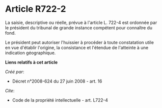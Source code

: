 # Article R722-2

La saisie, descriptive ou réelle, prévue à l'article L. 722-4 est ordonnée par le président du tribunal de grande instance
compétent pour connaître du fond. 

Le président peut autoriser l'huissier à procéder à toute constatation utile en vue d'établir l'origine, la consistance et
l'étendue de l'atteinte à une indication géographique.

**Liens relatifs à cet article**

_Créé par_:

  - Décret n°2008-624 du 27 juin 2008 - art. 16

_Cite_:

  - Code de la propriété intellectuelle - art. L722-4
